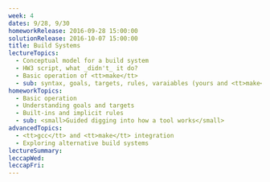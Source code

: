 ```yaml
---
week: 4
dates: 9/28, 9/30
homeworkRelease: 2016-09-28 15:00:00
solutionRelease: 2016-10-07 15:00:00
title: Build Systems
lectureTopics:
  - Conceptual model for a build system
  - HW3 script, what _didn't_ it do?
  - Basic operation of <tt>make</tt>
  - sub: syntax, goals, targets, rules, varaiables (yours and <tt>make</tt>'s)
homeworkTopics:
  - Basic operation
  - Understanding goals and targets
  - Built-ins and implicit rules
  - sub: <small>Guided digging into how a tool works</small>
advancedTopics:
  - <tt>gcc</tt> and <tt>make</tt> integration
  - Exploring alternative build systems
lectureSummary:
leccapWed:
leccapFri:
---
```


